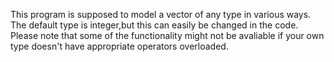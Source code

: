 This program is supposed to model a vector of any type in various ways.
The default type is integer,but this can easily be changed in the code.
Please note that some of the functionality might not be avaliable if your
own type doesn't have appropriate operators overloaded.